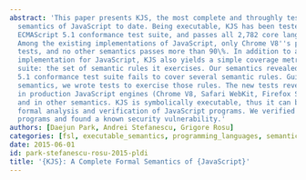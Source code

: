 ```yaml
---
abstract: 'This paper presents KJS, the most complete and throughly tested formal
  semantics of JavaScript to date. Being executable, KJS has been tested against the
  ECMAScript 5.1 conformance test suite, and passes all 2,782 core language tests.
  Among the existing implementations of JavaScript, only Chrome V8''s passes all the
  tests, and no other semantics passes more than 90\%. In addition to a reference
  implementation for JavaScript, KJS also yields a simple coverage metric for a test
  suite: the set of semantic rules it exercises. Our semantics revealed that the ECMAScript
  5.1 conformance test suite fails to cover several semantic rules. Guided by the
  semantics, we wrote tests to exercise those rules. The new tests revealed bugs both
  in production JavaScript engines (Chrome V8, Safari WebKit, Firefox SpiderMonkey)
  and in other semantics. KJS is symbolically executable, thus it can be used for
  formal analysis and verification of JavaScript programs. We verified non-trivial
  programs and found a known security vulnerability.'
authors: [Daejun Park, Andrei Stefanescu, Grigore Rosu]
categories: [fsl, executable_semantics, programming_languages, semantics, k]
date: 2015-06-01
id: park-stefanescu-rosu-2015-pldi
title: '{KJS}: A Complete Formal Semantics of {JavaScript}'
---
```

